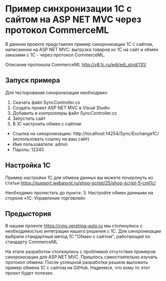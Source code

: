 # Пример синхронизации 1С с сайтом на ASP NET MVC через протокол CommerceML

В данном проекте представлен пример синхронизации 1С с сайтом, написанном на ASP NET MVC: выгрузка товаров из 1С на сайт и обмен заказами с 1С - через протокол CommerceML.

Описание протокола CommerceML http://v8.1c.ru/edi/edi_stnd/131/

## Запуск примера

Для тестирования синхронизации необходимо:
1. Скачать файл SyncController.cs
2. Создать проект ASP NET MVC в Visual Studio
3. Добавить в контроллеры файл SyncController.cs
4. Запустить сайт
5. В 1С настроить обмен с сайтом:
- Ссылка на синхронизацию: http://localhost:14254/Sync/Exchange1C/ (использовать ссылку на ваш сайт)
- Имя пользователя: admin
- Пароль: 12345

## Настройка 1С

Пример настройки 1С для обмена данных вы можете почерпнуть из статьи https://support.webasyst.ru/shop-script/25/shop-script-5-cml1c/

Необходимо пролистать до пункта: 3. Настройте обмен данными на стороне «1С: Управление торговлей»

## Предыстория

В нашем проекте https://cms.vershina-auto.ru мы столкнулись с необходимостью интеграции нашего решения с 1С.
Для синхронизации выбрали стандартный метод 1С "Обмен с сайтом", работающий по стандарту CommerceML

На этапе разработки столкнулись с проблемой отсутствия примеров синхронизации для ASP.NET MVC. Пришлось самостоятельно изучать протокол обмена. После успешной разработки решили выложить пример обмена 1С с сайтом на GitHub. Надеемся, что кому то этот проект будет полезен.

